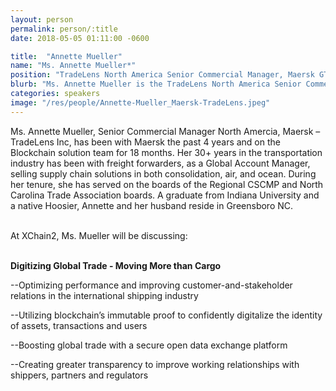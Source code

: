 ```yaml
---
layout: person
permalink: person/:title
date: 2018-05-05 01:11:00 -0600

title:  "Annette Mueller"
name: "Ms. Annette Mueller*"
position: "TradeLens North America Senior Commercial Manager, Maersk GTD Inc."
blurb: "Ms. Annette Mueller is the TradeLens North America Senior Commercial Manager at Maersk GTD Inc."
categories: speakers
image: "/res/people/Annette-Mueller_Maersk-TradeLens.jpeg"
---
```

Ms. Annette Mueller, Senior Commercial Manager North Amercia, Maersk – TradeLens Inc, has been with Maersk the past 4 years and on the Blockchain solution team for 18 months. Her 30+ years in the transportation industry has been with freight forwarders, as a Global Account Manager, selling supply chain solutions in both consolidation, air, and ocean. During her tenure, she has served on the boards of the Regional CSCMP and North Carolina Trade Association boards. A graduate from Indiana University and a native Hoosier, Annette and her husband reside in Greensboro NC. 

<br>
At XChain2, Ms. Mueller will be discussing:
<br>
<br>
<p><b>Digitizing Global Trade - Moving More than Cargo</b></p>

<p>--Optimizing performance and improving customer-and-stakeholder relations in the international shipping industry</p>
<p>--Utilizing blockchain’s immutable proof to confidently digitalize the identity of assets, transactions and users</p>
<p>--Boosting global trade with a secure open data exchange platform</p>
<p>--Creating greater transparency to improve working relationships with shippers, partners and regulators</p>
